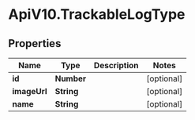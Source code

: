 # ApiV10.TrackableLogType

## Properties

Name | Type | Description | Notes
------------ | ------------- | ------------- | -------------
**id** | **Number** |  | [optional] 
**imageUrl** | **String** |  | [optional] 
**name** | **String** |  | [optional] 


